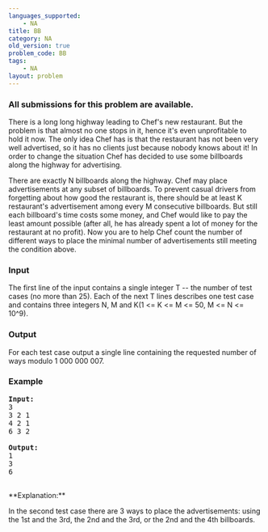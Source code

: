 ```yaml
---
languages_supported:
    - NA
title: BB
category: NA
old_version: true
problem_code: BB
tags:
    - NA
layout: problem
---
```

###  All submissions for this problem are available. 

There is a long long highway leading to Chef's new restaurant. But the problem is that almost no one stops in it, hence it's even unprofitable to hold it now. The only idea Chef has is that the restaurant has not been very well advertised, so it has no clients just because nobody knows about it! In order to change the situation Chef has decided to use some billboards along the highway for advertising.

 There are exactly N billboards along the highway. Chef may place advertisements at any subset of billboards. To prevent casual drivers from forgetting about how good the restaurant is, there should be at least K restaurant's advertisement among every M consecutive billboards. But still each billboard's time costs some money, and Chef would like to pay the least amount possible (after all, he has already spent a lot of money for the restaurant at no profit). Now you are to help Chef count the number of different ways to place the minimal number of advertisements still meeting the condition above.

### Input

The first line of the input contains a single integer T -- the number of test cases (no more than 25). Each of the next T lines describes one test case and contains three integers N, M and K(1 <= K <= M <= 50, M <= N <= 10^9).

### Output

For each test case output a single line containing the requested number of ways modulo 1 000 000 007.

### Example

<pre><b>Input:</b>
3
3 2 1
4 2 1
6 3 2

<b>Output:</b>
1
3
6

</pre>**Explanation:**
 In the second test case there are 3 ways to place the advertisements: using the 1st and the 3rd, the 2nd and the 3rd, or the 2nd and the 4th billboards.
